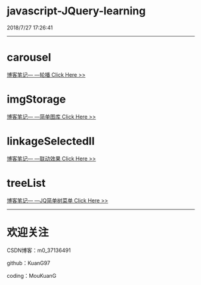 # javascript-JQuery-learning

2018/7/27 17:26:41

---

# carousel

[博客笔记— —轮播 Click Here >>](https://blog.csdn.net/m0_37136491/article/details/81235377)

# imgStorage

[博客笔记— —简单图库 Click Here >>](https://blog.csdn.net/m0_37136491/article/details/80938049)

# linkageSelectedII

[博客笔记— —联动效果 Click Here >>](https://blog.csdn.net/m0_37136491/article/details/81119160)


# treeList

[博客笔记— —JQ简单树菜单 Click Here >>](https://blog.csdn.net/m0_37136491/article/details/81113805)

---

# 欢迎关注
CSDN博客：m0_37136491

github：KuanG97

coding：MouKuanG

